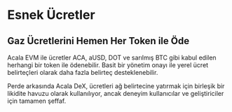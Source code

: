 # Esnek Ücretler

## **Gaz Ücretlerini Hemen Her Token ile Öde**

Acala EVM ile ücretler ACA, aUSD, DOT ve sarılmış BTC gibi kabul edilen herhangi bir token ile ödenebilir. Basit bir yönetim onayı ile yerel ücret belirteçleri olarak daha fazla belirteç desteklenebilir.

Perde arkasında Acala DeX, ücretleri ağ belirtecine yatırmak için birleşik bir likidite havuzu olarak kullanılıyor, ancak deneyim kullanıcılar ve geliştiriciler için tamamen şeffaf.
